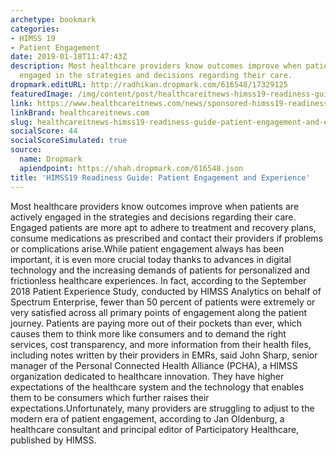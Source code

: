 ```yaml
---
archetype: bookmark
categories:
- HIMSS 19
- Patient Engagement
date: 2019-01-18T11:47:43Z
description: Most healthcare providers know outcomes improve when patients are actively
  engaged in the strategies and decisions regarding their care.
dropmark.editURL: http://radhikan.dropmark.com/616548/17329125
featuredImage: /img/content/post/healthcareitnews-himss19-readiness-guide-patient-engagement-and-experience.JPG
link: https://www.healthcareitnews.com/news/sponsored-himss19-readiness-guide-patient-engagement-and-experience
linkBrand: healthcareitnews.com
slug: healthcareitnews-himss19-readiness-guide-patient-engagement-and-experience
socialScore: 44
socialScoreSimulated: true
source:
  name: Dropmark
  apiendpoint: https://shah.dropmark.com/616548.json
title: 'HIMSS19 Readiness Guide: Patient Engagement and Experience'
---
```

Most healthcare providers know outcomes improve when patients are actively engaged in the strategies and decisions regarding their care. Engaged patients are more apt to adhere to treatment and recovery plans, consume medications as prescribed and contact their providers if problems or complications arise.While patient engagement always has been important, it is even more crucial today thanks to advances in digital technology and the increasing demands of patients for personalized and frictionless healthcare experiences. In fact, according to the September 2018 Patient Experience Study, conducted by HIMSS Analytics on behalf of Spectrum Enterprise, fewer than 50 percent of patients were extremely or very satisfied across all primary points of engagement along the patient journey. Patients are paying more out of their pockets than ever, which causes them to think more like consumers and to demand the right services, cost transparency, and more information from their health files, including notes written by their providers in EMRs, said John Sharp, senior manager of the Personal Connected Health Alliance (PCHA), a HIMSS organization dedicated to healthcare innovation. They have higher expectations of the healthcare system and the technology that enables them to be consumers which further raises their expectations.Unfortunately, many providers are struggling to adjust to the modern era of patient engagement, according to Jan Oldenburg, a healthcare consultant and principal editor of Participatory Healthcare, published by HIMSS.

